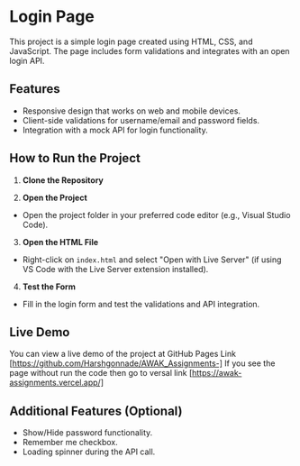 # Login Page

This project is a simple login page created using HTML, CSS, and JavaScript. The page includes form validations and integrates with an open login API.

## Features
- Responsive design that works on web and mobile devices.
- Client-side validations for username/email and password fields.
- Integration with a mock API for login functionality.

## How to Run the Project

1. **Clone the Repository**

2. **Open the Project**
- Open the project folder in your preferred code editor (e.g., Visual Studio Code).

3. **Open the HTML File**
- Right-click on `index.html` and select "Open with Live Server" (if using VS Code with the Live Server extension installed).

4. **Test the Form**
- Fill in the login form and test the validations and API integration.

## Live Demo
You can view a live demo of the project at GitHub Pages Link [https://github.com/Harshgonnade/AWAK_Assignments-]
If you see the page without run the code then go to versal link [https://awak-assignments.vercel.app/]
## Additional Features (Optional)
- Show/Hide password functionality.
- Remember me checkbox.
- Loading spinner during the API call.
